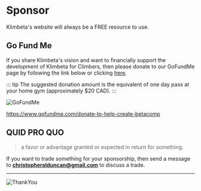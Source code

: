 # Sponsor

Klimbeta's website will always be a FREE resource to use. 

## Go Fund Me

If you share Klimbeta's vision and want to financially support the development of Klimbeta for Climbers, then please donate to our GoFundMe page by following the link below or clicking [here](https://www.gofundme.com/donate-to-help-create-betacomp).



::: tip
The suggested donation amount is the equivalent of one day pass at your home gym (approximately $20 CAD).
:::

![GoFundMe](/GoFundMe.png)

https://www.gofundme.com/donate-to-help-create-betacomp


## QUID PRO QUO

> a favor or advantage granted or expected in return for something.

If you want to trade something for your sponsorship, then send a message to **christopheralduncan@gmail.com** to discuss a trade. 

---

![ThankYou](/ThankYou.png)